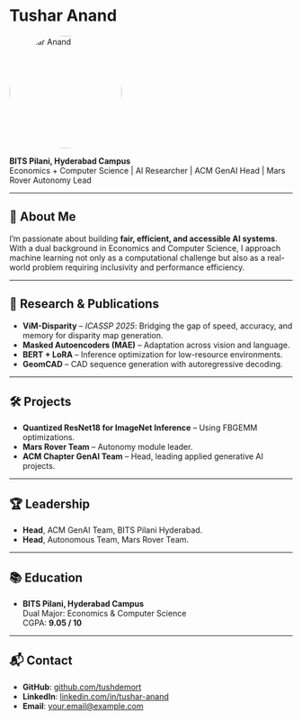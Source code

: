 # Tushar Anand
<img src="assets/profile.jpg" alt="Tushar Anand" width="200" style="border-radius:50%;">

**BITS Pilani, Hyderabad Campus**  
Economics + Computer Science | AI Researcher | ACM GenAI Head | Mars Rover Autonomy Lead

---

## 👋 About Me
I’m passionate about building **fair, efficient, and accessible AI systems**.  
With a dual background in Economics and Computer Science, I approach machine learning not only as a computational challenge but also as a real-world problem requiring inclusivity and performance efficiency.

---

## 🔬 Research & Publications
- **ViM-Disparity** – *ICASSP 2025*: Bridging the gap of speed, accuracy, and memory for disparity map generation.
- **Masked Autoencoders (MAE)** – Adaptation across vision and language.
- **BERT + LoRA** – Inference optimization for low-resource environments.
- **GeomCAD** – CAD sequence generation with autoregressive decoding.

---

## 🛠 Projects
- **Quantized ResNet18 for ImageNet Inference** – Using FBGEMM optimizations.
- **Mars Rover Team** – Autonomy module leader.
- **ACM Chapter GenAI Team** – Head, leading applied generative AI projects.

---

## 🏆 Leadership
- **Head**, ACM GenAI Team, BITS Pilani Hyderabad.
- **Head**, Autonomous Team, Mars Rover Team.

---

## 📚 Education
- **BITS Pilani, Hyderabad Campus**  
  Dual Major: Economics & Computer Science  
  CGPA: **9.05 / 10**

---

## 📬 Contact
- **GitHub**: [github.com/tushdemort](https://github.com/tushdemort)  
- **LinkedIn**: [linkedin.com/in/tushar-anand](https://linkedin.com/in/tushar-anand)  
- **Email**: your.email@example.com
